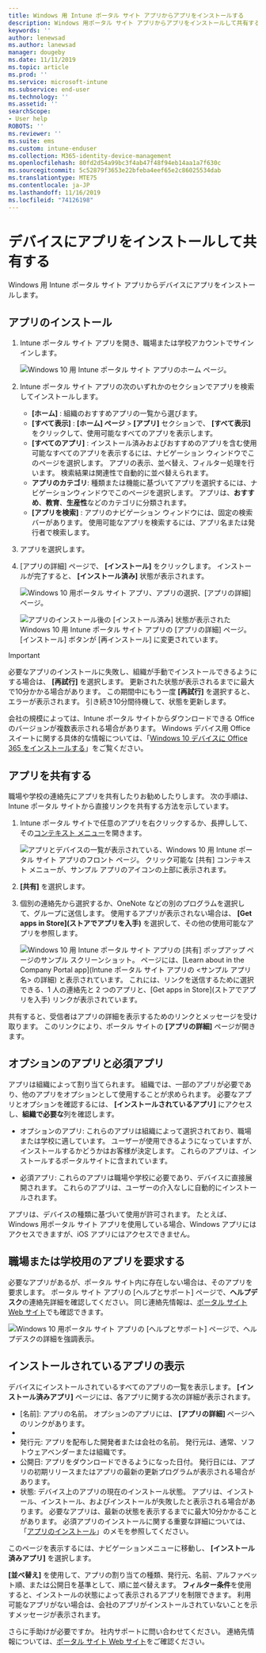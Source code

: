 ```yaml
---
title: Windows 用 Intune ポータル サイト アプリからアプリをインストールする
description: Windows 用ポータル サイト アプリからアプリをインストールして共有する
keywords: ''
author: lenewsad
ms.author: lanewsad
manager: dougeby
ms.date: 11/11/2019
ms.topic: article
ms.prod: ''
ms.service: microsoft-intune
ms.subservice: end-user
ms.technology: ''
ms.assetid: ''
searchScope:
- User help
ROBOTS: ''
ms.reviewer: ''
ms.suite: ems
ms.custom: intune-enduser
ms.collection: M365-identity-device-management
ms.openlocfilehash: 80fd2d54a99bc3f4ab47f48f94eb14aa1a7f630c
ms.sourcegitcommit: 5c52879f3653e22bfeba4eef65e2c86025534dab
ms.translationtype: MTE75
ms.contentlocale: ja-JP
ms.lasthandoff: 11/16/2019
ms.locfileid: "74126198"
---
```

# <a name="install-and-share-apps-on-your-device"></a>デバイスにアプリをインストールして共有する

Windows 用 Intune ポータル サイト アプリからデバイスにアプリをインストールします。

## <a name="install-apps"></a>アプリのインストール

1. Intune ポータル サイト アプリを開き、職場または学校アカウントでサインインします。  

    ![Windows 10 用 Intune ポータル サイト アプリのホーム ページ。](./media/RS1_AppDetailsPage_Installed_03.png)
2. Intune ポータル サイト アプリの次のいずれかのセクションでアプリを検索してインストールします。  

    * **[ホーム]** : 組織のおすすめアプリの一覧から選びます。  
    * **[すべて表示]** : **[ホーム] ページ** >  **[アプリ]** セクションで、 **[すべて表示]** をクリックして、使用可能なすべてのアプリを表示します。  
    * **[すべてのアプリ]** : インストール済みおよびおすすめのアプリを含む使用可能なすべてのアプリを表示するには、ナビゲーション ウィンドウでこのページを選択します。 アプリの表示、並べ替え、フィルター処理を行います。 検索結果は関連性で自動的に並べ替えられます。  
    * **アプリのカテゴリ**: 種類または機能に基づいてアプリを選択するには、ナビゲーションウィンドウでこのページを選択します。 アプリは、**おすすめ**、**教育**、**生産性**などのカテゴリに分類されます。  
    * **[アプリを検索]** : アプリのナビゲーション ウィンドウには、固定の検索バーがあります。 使用可能なアプリを検索するには、アプリ名または発行者で検索します。  

3. アプリを選択します。   
4. [アプリの詳細] ページで、 **[インストール]** をクリックします。 インストールが完了すると、 **[インストール済み]** 状態が表示されます。  

    ![Windows 10 用ポータル サイト アプリ、アプリの選択、[アプリの詳細] ページ。](./media/RS1_AppDetailsPage_Installed_02.png)  
    
    ![アプリのインストール後の [インストール済み] 状態が表示された Windows 10 用 Intune ポータル サイト アプリの [アプリの詳細] ページ。 [インストール] ボタンが [再インストール] に変更されています。](./media/RS1_AppDetailsPage_Installed_01.png)    

> [!IMPORTANT]
> 必要なアプリのインストールに失敗し、組織が手動でインストールできるようにする場合は、 **[再試行]** を選択します。 更新された状態が表示されるまでに最大で10分かかる場合があります。 この期間中にもう一度 **[再試行]** を選択すると、エラーが表示されます。 引き続き10分間待機して、状態を更新します。   

会社の規模によっては、Intune ポータル サイトからダウンロードできる Office のバージョンが複数表示される場合があります。 Windows デバイス用 Office スイートに関する具体的な情報については、「[Windows 10 デバイスに Office 365 をインストールする](./install-office-windows.md)」をご覧ください。

## <a name="share-apps"></a>アプリを共有する  
職場や学校の連絡先にアプリを共有したりお勧めしたりします。 次の手順は、Intune ポータル サイトから直接リンクを共有する方法を示しています。

1. Intune ポータル サイトで任意のアプリを右クリックするか、長押しして、その[コンテキスト メニュー](https://docs.microsoft.com//windows/uwp/design/controls-and-patterns/menus)を開きます。  

    ![アプリとデバイスの一覧が表示されている、Windows 10 用 Intune ポータル サイト アプリのフロント ページ。 クリック可能な [共有] コンテキスト メニューが、サンプル アプリのアイコンの上部に表示されます。 ](./media/1808_ShareContext_CP_Windows.png)  

2. **[共有]** を選択します。
3. 個別の連絡先から選択するか、OneNote などの別のプログラムを選択して、グループに送信します。 使用するアプリが表示されない場合は、 **[Get apps in Store]\(ストアでアプリを入手\)** を選択して、その他の使用可能なアプリを参照します。  

    ![Windows 10 用 Intune ポータル サイト アプリの [共有] ポップアップ ページのサンプル スクリーンショット。 ページには、[Learn about <example app name> in the Company Portal app]\(Intune ポータル サイト アプリの <サンプル アプリ名> の詳細\) と表示されています。 これには、リンクを送信するために選択できる、1 人の連絡先と 2 つのアプリと、[Get apps in Store]\(ストアでアプリを入手\) リンクが表示されています。 ](./media/1808_ShareApps_CP_Windows.png) 

共有すると、受信者はアプリの詳細を表示するためのリンクとメッセージを受け取ります。 このリンクにより、ポータル サイトの **[アプリの詳細]** ページが開きます。 

## <a name="optional-and-required-apps"></a>オプションのアプリと必須アプリ
アプリは組織によって割り当てられます。 組織では、一部のアプリが必要であり、他のアプリをオプションとして使用することが求められます。 必要なアプリとオプションを確認するには、 **[インストールされているアプリ]** にアクセスし、**組織で必要な**列を確認します。  

* オプションのアプリ: これらのアプリは組織によって選択されており、職場または学校に適しています。 ユーザーが使用できるようになっていますが、インストールするかどうかはお客様が決定します。 これらのアプリは、インストールするポータルサイトに含まれています。 

* 必須アプリ: これらのアプリは職場や学校に必要であり、デバイスに直接展開されます。 これらのアプリは、ユーザーの介入なしに自動的にインストールされます。 

アプリは、デバイスの種類に基づいて使用が許可されます。 たとえば、Windows 用ポータル サイト アプリを使用している場合、Windows アプリにはアクセスできますが、iOS アプリにはアクセスできません。

## <a name="request-an-app-for-work-or-school"></a>職場または学校用のアプリを要求する  
必要なアプリがあるが、ポータル サイト内に存在しない場合は、そのアプリを要求します。 ポータル サイト アプリの [ヘルプとサポート] ページで、**ヘルプデスク**の連絡先詳細を確認してください。 同じ連絡先情報は、[ポータル サイト Web サイト](https://go.microsoft.com/fwlink/?linkid=2010980)でも確認できます。    

  ![Windows 10 用ポータル サイト アプリの [ヘルプとサポート] ページで、ヘルプデスクの詳細を強調表示。 ](./media/1812_UCP_Help_Support_helpdesk.png)  

## <a name="view-installed-apps"></a>インストールされているアプリの表示  
デバイスにインストールされているすべてのアプリの一覧を表示します。 **[インストール済みアプリ]** ページには、各アプリに関する次の詳細が表示されます。

* [名前]: アプリの名前。 オプションのアプリには、 **[アプリの詳細]** ページへのリンクがあります。
* [割り当ての種類]: アプリが割り当てられ、使用できるようになります。 
* 発行元: アプリを配布した開発者または会社の名前。 発行元は、通常、ソフトウェアベンダーまたは組織です。  
* 公開日: アプリをダウンロードできるようになった日付。 発行日には、アプリの初期リリースまたはアプリの最新の更新プログラムが表示される場合があります。
* 状態: デバイス上のアプリの現在のインストール状態。 アプリは、インストール、インストール、およびインストールが失敗したと表示される場合があります。 必要なアプリは、最新の状態を表示するまでに最大10分かかることがあります。 必須アプリのインストールに関する重要な詳細については、「[アプリのインストール](#install-apps)」のメモを参照してください。 

このページを表示するには、ナビゲーションメニューに移動し、 **[インストール済みアプリ]** を選択します。  


**[並べ替え]** を使用して、アプリの割り当ての種類、発行元、名前、アルファベット順、または公開日を基準として、順に並べ替えます。 **フィルター条件**を使用すると、インストールの状態によって表示されるアプリを制限できます。  利用可能なアプリがない場合は、会社のアプリがインストールされていないことを示すメッセージが表示されます。  

さらに手助けが必要ですか。 社内サポートに問い合わせてください。 連絡先情報については、[ポータル サイト Web サイト](https://go.microsoft.com/fwlink/?linkid=2010980)をご確認ください。  
